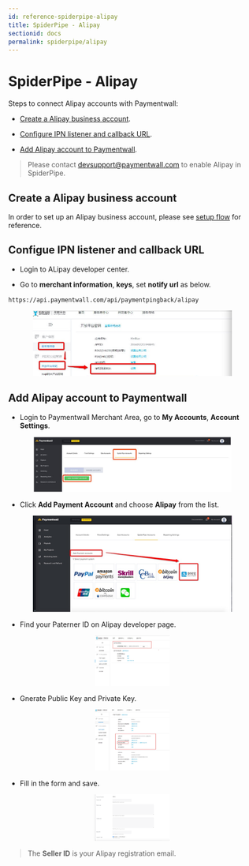 ```yaml
---
id: reference-spiderpipe-alipay
title: SpiderPipe - Alipay
sectionid: docs
permalink: spiderpipe/alipay
---
```


# SpiderPipe - Alipay

Steps to connect Alipay accounts with Paymentwall:

* [Create a Alipay business account](#create-a-alipay-business-account).

* [Configure IPN listener and callback URL](#configure-ipn-listener-and-callback-url).

* [Add Alipay account to Paymentwall](#add-alipay-account-to-paymentwall).

> Please contact [devsupport@paymentwall.com](mailto:devsupport@paymentwall.com) to enable Alipay in SpiderPipe.

## Create a Alipay business account

In order to set up an Alipay business account, please see [setup flow](https://openhome.alipay.com/developmentDocument.htm) for reference.

## Configue IPN listener and callback URL

* Login to ALipay developer center.

* Go to **merchant information**, **keys**, set **notify url** as below.

```
https://api.paymentwall.com/api/paymentpingback/alipay
```

<div class="docs-img" style="text-align:center">
	<img src="/textures/pic/reference/spiderpipe/alipay-merchant_info-set-ipn.jpg" style="max-width:80%">
</div>


## Add Alipay account to Paymentwall

* Login to Paymentwall Merchant Area, go to **My Accounts**, **Account Settings**.

<div class="docs-img" style="text-align:center">
	<img src="/textures/pic/reference/spiderpipe/pw-account_settings-add-spiderpipe-account.jpg" style="max-width:80%">
</div>

* Click **Add Payment Account** and choose **Alipay** from the list.

<div class="docs-img" style="text-align:center">
	<img src="/textures/pic/reference/spiderpipe/pw-account_settings-spiderpipe-select-alipay.jpg" style="max-width:80%">
</div>

* Find your Paterner ID on Alipay developer page.

<div class="docs-img" style="text-align:center">
	<img src="/textures/pic/reference/spiderpipe/alipay-merchant_info-partner-id.jpg" style="max-width:30%">
</div>

* Gnerate Public Key and Private Key.

<div class="docs-img" style="text-align:center">
	<img src="/textures/pic/reference/spiderpipe/alipay-merchant_info-keys.jpg" style="max-width:30%">
</div>

* Fill in the form and save.

<div class="docs-img" style="text-align:center">
	<img src="/textures/pic/reference/spiderpipe/pw-account_settings-spiderpipe-alipay-form.png" style="max-width:30%">
</div>

> The **Seller ID** is your Alipay registration email.


